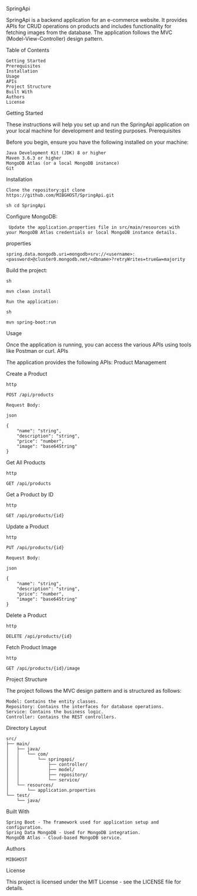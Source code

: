 SpringApi

SpringApi is a backend application for an e-commerce website. It provides APIs for CRUD operations on products and includes functionality for fetching images from the database. The application follows the MVC (Model-View-Controller) design pattern.

Table of Contents

    Getting Started
    Prerequisites
    Installation
    Usage
    APIs
    Project Structure
    Built With
    Authors
    License

Getting Started

These instructions will help you set up and run the SpringApi application on your local machine for development and testing purposes.
Prerequisites

Before you begin, ensure you have the following installed on your machine:

    Java Development Kit (JDK) 8 or higher
    Maven 3.6.3 or higher
    MongoDB Atlas (or a local MongoDB instance)
    Git

Installation

    Clone the repository:git clone https://github.com/MIBGHOST/SpringApi.git

    sh cd SpringApi

Configure MongoDB:

     Update the application.properties file in src/main/resources with your MongoDB Atlas credentials or local MongoDB instance details.

properties

    spring.data.mongodb.uri=mongodb+srv://<username>:<password>@cluster0.mongodb.net/<dbname>?retryWrites=true&w=majority

Build the project:

    sh
    
    mvn clean install
    
    Run the application:
    
    sh
    
    mvn spring-boot:run

Usage

Once the application is running, you can access the various APIs using tools like Postman or curl.
APIs

The application provides the following APIs:
Product Management

Create a Product

    http

    POST /api/products

    Request Body:
    
    json
    
    {
        "name": "string",
        "description": "string",
        "price": "number",
        "image": "base64String"
    }

Get All Products

    http
    
    GET /api/products
    
Get a Product by ID

    http
    
    GET /api/products/{id}

Update a Product

    http
    
    PUT /api/products/{id}
    
    Request Body:
    
    json
    
    {
        "name": "string",
        "description": "string",
        "price": "number",
        "image": "base64String"
    }

Delete a Product

    http
    
    DELETE /api/products/{id}

Fetch Product Image

    http

    GET /api/products/{id}/image

Project Structure

The project follows the MVC design pattern and is structured as follows:

    Model: Contains the entity classes.
    Repository: Contains the interfaces for database operations.
    Service: Contains the business logic.
    Controller: Contains the REST controllers.

Directory Layout
    
    src/
    ├── main/
    │   ├── java/
    │   │   └── com/
    │   │       └── springapi/
    │   │           ├── controller/
    │   │           ├── model/
    │   │           ├── repository/
    │   │           └── service/
    │   └── resources/
    │       └── application.properties
    └── test/
        └── java/
    
Built With

    Spring Boot - The framework used for application setup and configuration.
    Spring Data MongoDB - Used for MongoDB integration.
    MongoDB Atlas - Cloud-based MongoDB service.

Authors

    MIBGHOST

License

This project is licensed under the MIT License - see the LICENSE file for details.
